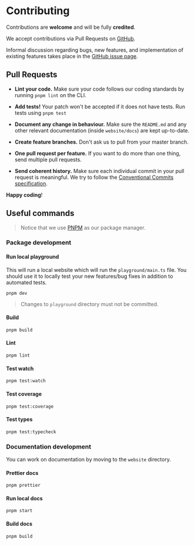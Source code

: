 # Contributing

Contributions are **welcome** and will be fully **credited**.

We accept contributions via Pull Requests on
[GitHub](https://github.com/paul-thebaud/foscia).

Informal discussion regarding bugs, new features, and implementation of existing
features takes place in the
[GitHub issue page](https://github.com/paul-thebaud/foscia/issues).

## Pull Requests

- **Lint your code.** Make sure your code follows our coding standards by
  running `pnpm lint` on the CLI.

- **Add tests!** Your patch won't be accepted if it does not have tests.
  Run tests using `pnpm test`

- **Document any change in behaviour.** Make sure the `README.md` and any other
  relevant documentation (inside `website/docs`) are kept up-to-date.

- **Create feature branches.** Don't ask us to pull from your master branch.

- **One pull request per feature.** If you want to do more than one thing, send
  multiple pull requests.

- **Send coherent history.** Make sure each individual commit in your pull
  request is meaningful. We try to follow the
  [Conventional Commits specification](https://www.conventionalcommits.org/en/v1.0.0/).

**Happy coding**!

## Useful commands

> Notice that we use [PNPM](https://pnpm.io/) as our package manager.

### Package development

#### Run local playground

This will run a local website which will run the `playground/main.ts` file.
You should use it to locally test your new features/bug fixes in addition
to automated tests.

``` shell
pnpm dev
```

> Changes to `playground` directory must not be committed.

#### Build

``` shell
pnpm build
```

#### Lint

``` shell
pnpm lint
```

#### Test watch

``` shell
pnpm test:watch
```

#### Test coverage

``` shell
pnpm test:coverage
```

#### Test types

``` shell
pnpm test:typecheck
```

### Documentation development

You can work on documentation by moving to the `website` directory.

#### Prettier docs

``` shell
pnpm prettier
```

#### Run local docs

``` shell
pnpm start
```

#### Build docs

``` shell
pnpm build
```
